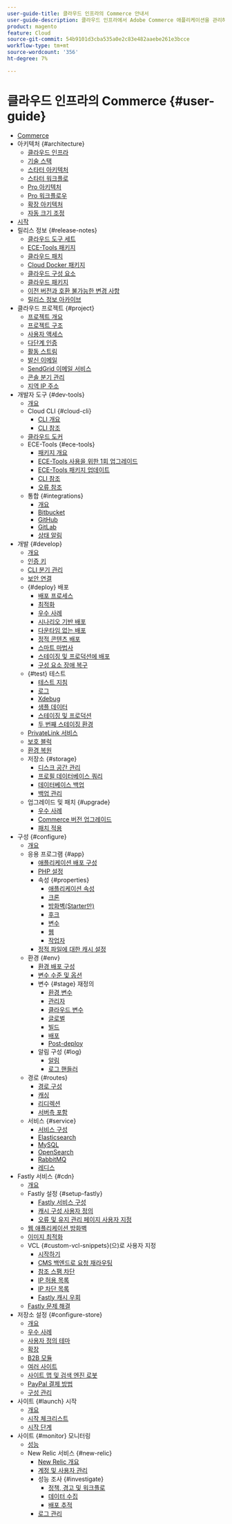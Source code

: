 ```yaml
---
user-guide-title: 클라우드 인프라의 Commerce 안내서
user-guide-description: 클라우드 인프라에서 Adobe Commerce 애플리케이션을 관리하는 방법에 대해 알아봅니다.
product: magento
feature: Cloud
source-git-commit: 54b9101d3cba535a0e2c83e482aaebe261e3bcce
workflow-type: tm+mt
source-wordcount: '356'
ht-degree: 7%

---
```



# 클라우드 인프라의 Commerce {#user-guide}

+ [Commerce](overview.md)
+ 아키텍처 {#architecture}
   + [클라우드 인프라](architecture/cloud-architecture.md)
   + [기술 스택](architecture/tech-stack.md)
   + [스타터 아키텍처](architecture/starter-architecture.md)
   + [스타터 워크플로](architecture/starter-develop-deploy-workflow.md)
   + [Pro 아키텍처](architecture/pro-architecture.md)
   + [Pro 워크플로우](architecture/pro-develop-deploy-workflow.md)
   + [확장 아키텍처](architecture/scaled-architecture.md)
   + [자동 크기 조정](architecture/autoscaling.md)
+ [시작](https://experienceleague.adobe.com/docs/commerce-cloud-service/start/overview.html)
+ 릴리스 정보 {#release-notes}
   + [클라우드 도구 세트](release-notes/cloud-tools-suite.md)
   + [ECE-Tools 패키지](release-notes/ece-tools-package.md)
   + [클라우드 패치](release-notes/cloud-patches.md)
   + [Cloud Docker 패키지](release-notes/cloud-docker.md)
   + [클라우드 구성 요소](release-notes/cloud-components.md)
   + [클라우드 패키지](release-notes/cloud-packages.md)
   + [이전 버전과 호환 불가능한 변경 사항](release-notes/backward-incompatible-changes.md)
   + [릴리스 정보 아카이브](release-notes/cloud-release-archive.md)
+ 클라우드 프로젝트 {#project}
   + [프로젝트 개요](project/overview.md)
   + [프로젝트 구조](project/file-structure.md)
   + [사용자 액세스](project/user-access.md)
   + [다단계 인증](project/multi-factor-authentication.md)
   + [활동 스트림](project/activity-stream.md)
   + [발신 이메일](project/outgoing-emails.md)
   + [SendGrid 이메일 서비스](project/sendgrid.md)
   + [콘솔 분기 관리](project/console-branches.md)
   + [지역 IP 주소](project/regional-ip-addresses.md)
+ 개발자 도구 {#dev-tools}
   + [개요](dev-tools/overview.md)
   + Cloud CLI {#cloud-cli}
      + [CLI 개요](dev-tools/cloud-cli-overview.md)
      + [CLI 참조](dev-tools/cloud-cli-reference.md)
   + [클라우드 도커](dev-tools/cloud-docker.md)
   + ECE-Tools {#ece-tools}
      + [패키지 개요](dev-tools/package-overview.md)
      + [ECE-Tools 사용을 위한 1회 업그레이드](dev-tools/install-package.md)
      + [ECE-Tools 패키지 업데이트](dev-tools/update-package.md)
      + [CLI 참조](dev-tools/ece-tools-cli-reference.md)
      + [오류 참조](dev-tools/error-reference.md)
   + 통합 {#integrations}
      + [개요](integrations/overview.md)
      + [Bitbucket](integrations/bitbucket.md)
      + [GitHub](integrations/github.md)
      + [GitLab](integrations/gitlab.md)
      + [상태 알림](integrations/health-notifications.md)
+ 개발 {#develop}
   + [개요](development/overview.md)
   + [인증 키](development/authentication-keys.md)
   + [CLI 분기 관리](development/cli-branches.md)
   + [보안 연결](development/secure-connections.md)
   + {#deploy} 배포
      + [배포 프로세스](deploy/process.md)
      + [최적화](deploy/optimization.md)
      + [우수 사례](deploy/best-practices.md)
      + [시나리오 기반 배포](deploy/scenario-based.md)
      + [다운타임 없는 배포](deploy/reduce-downtime.md)
      + [정적 콘텐츠 배포](deploy/static-content.md)
      + [스마트 마법사](deploy/smart-wizards.md)
      + [스테이징 및 프로덕션에 배포](deploy/staging-production.md)
      + [구성 요소 장애 복구](deploy/recover-failed-deployment.md)
   + {#test} 테스트
      + [테스트 지침](test/guidance.md)
      + [로그](test/log-locations.md)
      + [Xdebug](test/debug.md)
      + [샘플 데이터](test/sample-data.md)
      + [스테이징 및 프로덕션](test/staging-and-production.md)
      + [두 번째 스테이징 환경](test/second-staging.md)
   + [PrivateLink 서비스](development/privatelink-service.md)
   + [보호 블럭](development/protective-block.md)
   + [환경 복원](development/restore-environment.md)
   + 저장소 {#storage}
      + [디스크 공간 관리](storage/manage-disk-space.md)
      + [프로필 데이터베이스 쿼리](storage/profile-database-queries.md)
      + [데이터베이스 백업](storage/database-dump.md)
      + [백업 관리](storage/snapshots.md)
   + 업그레이드 및 패치 {#upgrade}
      + [우수 사례](development/best-practices.md)
      + [Commerce 버전 업그레이드](development/commerce-version.md)
      + [패치 적용](development/apply-patches.md)
+ 구성 {#configure}
   + [개요](environment/overview.md)
   + 응용 프로그램 {#app}
      + [애플리케이션 배포 구성](application/configure-app-yaml.md)
      + [PHP 설정](application/php-settings.md)
      + 속성 {#properties}
         + [애플리케이션 속성](application/properties.md)
         + [크론](application/crons-property.md)
         + [방화벽(Starter만)](application/firewall-property.md)
         + [후크](application/hooks-property.md)
         + [변수](application/variables-property.md)
         + [웹](application/web-property.md)
         + [작업자](application/workers-property.md)
      + [정적 파일에 대한 캐시 설정](application/set-cache.md)
   + 환경 {#env}
      + [환경 배포 구성](environment/configure-env-yaml.md)
      + [변수 수준 및 옵션](environment/variable-levels.md)
      + 변수 {#stage} 재정의
         + [환경 변수](environment/variables-intro.md)
         + [관리자](environment/variables-admin.md)
         + [클라우드 변수](environment/variables-cloud.md)
         + [글로벌](environment/variables-global.md)
         + [빌드](environment/variables-build.md)
         + [배포](environment/variables-deploy.md)
         + [Post-deploy](environment/variables-post-deploy.md)
      + 알림 구성 {#log}
         + [알림](environment/set-up-notifications.md)
         + [로그 핸들러](environment/log-handlers.md)
   + 경로 {#routes}
      + [경로 구성](routes/routes-yaml.md)
      + [캐싱](routes/caching.md)
      + [리디렉션](routes/redirects.md)
      + [서버측 포함](routes/server-side-includes.md)
   + 서비스 {#service}
      + [서비스 구성](services/services-yaml.md)
      + [Elasticsearch](services/elasticsearch.md)
      + [MySQL](services/mysql.md)
      + [OpenSearch](services/opensearch.md)
      + [RabbitMQ](services/rabbitmq.md)
      + [레디스](services/redis.md)
+ Fastly 서비스 {#cdn}
   + [개요](cdn/fastly.md)
   + Fastly 설정 {#setup-fastly}
      + [Fastly 서비스 구성](cdn/fastly-configuration.md)
      + [캐시 구성 사용자 정의](cdn/fastly-custom-cache-configuration.md)
      + [오류 및 유지 관리 페이지 사용자 지정](cdn/fastly-custom-response.md)
   + [웹 애플리케이션 방화벽](cdn/fastly-waf-service.md)
   + [이미지 최적화](cdn/fastly-image-optimization.md)
   + VCL {#custom-vcl-snippets}(으)로 사용자 지정
      + [시작하기](cdn/fastly-vcl-custom-snippets.md)
      + [CMS 백엔드로 요청 재라우팅](cdn/fastly-vcl-wordpress.md)
      + [참조 스팸 차단](cdn/fastly-vcl-badreferer.md)
      + [IP 허용 목록](cdn/fastly-vcl-allowlist.md)
      + [IP 차단 목록](cdn/fastly-vcl-blocking.md)
      + [Fastly 캐시 우회](cdn/fastly-vcl-bypass-to-origin.md)
   + [Fastly 문제 해결](cdn/fastly-troubleshooting.md)
+ 저장소 설정 {#configure-store}
   + [개요](store/overview.md)
   + [우수 사례](store/best-practices.md)
   + [사용자 정의 테마](store/custom-theme.md)
   + [확장](store/extensions.md)
   + [B2B 모듈](store/b2b-module.md)
   + [여러 사이트](store/multiple-sites.md)
   + [사이트 맵 및 검색 엔진 로봇](store/robots-sitemap.md)
   + [PayPal 결제 방법](store/paypal.md)
   + [구성 관리](store/store-settings.md)
+ 사이트 {#launch} 시작
   + [개요](launch/overview.md)
   + [시작 체크리스트](launch/checklist.md)
   + [시작 단계](launch/steps.md)
+ 사이트 {#monitor} 모니터링
   + [성능](monitor/performance.md)
   + New Relic 서비스 {#new-relic}
      + [New Relic 개요](monitor/new-relic-service.md)
      + [계정 및 사용자 관리](monitor/account-management.md)
      + 성능 조사 {#investigate}
         + [정책, 경고 및 워크플로](monitor/investigate-performance.md)
         + [데이터 수집](monitor/ingest-data.md)
         + [배포 추적](monitor/track-deployments.md)
      + [로그 관리](monitor/log-management.md)
